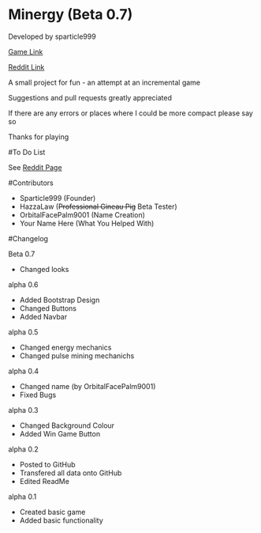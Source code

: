 # Minergy (Beta 0.7)

Developed by sparticle999

[Game Link](http://sparticle999.github.io/Minergy/)

[Reddit Link](https://www.reddit.com/r/incremental_games/comments/4b3lzx/oreminer_alpha/)

A small project for fun - an attempt at an incremental game

Suggestions and pull requests greatly appreciated

If there are any errors or places where I could be more compact please say so

Thanks for playing

#To Do List

See [Reddit Page](https://www.reddit.com/r/incremental_games/comments/4b3lzx/oreminer_alpha/)

#Contributors

- Sparticle999 (Founder)
- HazzaLaw (~~Professional Gineau Pig~~ Beta Tester)
- OrbitalFacePalm9001 (Name Creation)
- Your Name Here (What You Helped With)

#Changelog

Beta 0.7
- Changed looks

alpha 0.6
- Added Bootstrap Design
- Changed Buttons
- Added Navbar

alpha 0.5
- Changed energy mechanics
- Changed pulse mining mechanichs

alpha 0.4
- Changed name (by OrbitalFacePalm9001)
- Fixed Bugs

alpha 0.3
- Changed Background Colour
- Added Win Game Button

alpha 0.2
- Posted to GitHub
- Transfered all data onto GitHub
- Edited ReadMe

alpha 0.1
- Created basic game
- Added basic functionality
